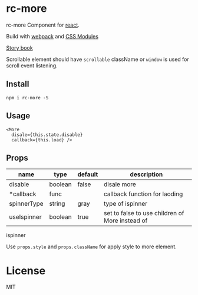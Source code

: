 # rc-more

rc-more Component for [react](https://facebook.github.io/react/).

Build with [webpack](https://webpack.github.io/) and [CSS Modules](https://github.com/css-modules/css-modules)

[Story book](https://rc-component.github.io/more/)

Scrollable element should have `scrollable` className or `window` is used for scroll event listening.

## Install

    npm i rc-more -S

## Usage

```
<More
  disale={this.state.disable}
  callback={this.load} />
```

## Props

name    | type   | default    | description
------- | ------ | ---------- | ------------
disable | boolean| false      | disale more
*callback|func | | callback function for laoding
spinnerType | string | gray   | type of ispinner
useIspinner | boolean | true | set to false to use children of More instead of
ispinner

Use `props.style` and `props.className` for apply style to more element.

# License

MIT
